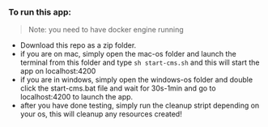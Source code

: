 ### To run this app:

>Note: you need to have docker engine running

- Download this repo as a zip folder.
- if you are on mac, simply open the mac-os folder and launch the terminal from this folder and type `sh start-cms.sh` and this will start the app on localhost:4200
- if you are in windows, simply open the windows-os folder and double click the start-cms.bat file and wait for 30s-1min and go to localhost:4200 to launch the app.
- after you have done testing, simply run the cleanup stript depending on your os, this will cleanup any resources created!


